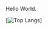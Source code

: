 Hello World.

<!---
RooterDelWifi/RooterDelWifi is a ✨ special ✨ repository because its `README.md` (this file) appears on your GitHub profile.
You can click the Preview link to take a look at your changes.
--->

[![Top Langs](https://github-readme-stats-henna-five-34.vercel.app/api/top-langs/?username=RooterDelWifi&layout=compact&theme=prussian)]

